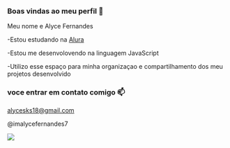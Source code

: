 ### Boas vindas ao meu perfil 💙

Meu nome e Alyce Fernandes

-Estou estudando na [Alura](https://www.alura.com.br)

-Estou me desenvolovendo na linguagem JavaScript

-Utilizo esse espaço para minha organizaçao e compartilhamento dos meu projetos desenvolvido

### voce entrar em contato comigo 📫

alycesks18@gmail.com

@imalycefernandes7

![](https://media1.tenor.com/m/Ct95lbgVvBkAAAAC/inside-out-inside-out-2.gif)






